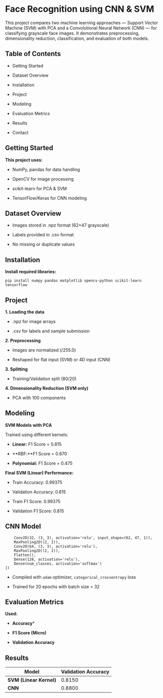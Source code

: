 
# Face Recognition using CNN & SVM
This project compares two machine learning approaches — Support Vector Machine (SVM) with PCA and a Convolutional Neural Network (CNN) — for classifying grayscale face images. It demonstrates preprocessing, dimensionality reduction, classification, and evaluation of both models.


## Table of Contents

* Getting Started

* Dataset Overview

* Installation

* Project

* Modeling

* Evaluation Metrics

* Results

* Contact
##  Getting Started
**This project uses:**

* NumPy, pandas for data handling

* OpenCV for image processing

* scikit-learn for PCA & SVM

* TensorFlow/Keras for CNN modeling


## Dataset Overview
* Images stored in .npz format (62×47 grayscale)

* Labels provided in .csv format

* No missing or duplicate values

## Installation
**Install required libraries:**

`pip install numpy pandas matplotlib opencv-python scikit-learn tensorflow`
## Project
**1. Loading the data**

* .npz for image arrays

* .csv for labels and sample submission

**2. Preprocessing**

* Images are normalized (/255.0)

* Reshaped for flat input (SVM) or 4D input (CNN)

**3. Splitting**

* Training/Validation split (80/20)

**4. Dimensionality Reduction (SVM only)**

* PCA with 100 components
## Modeling
**SVM Models with PCA**

Trained using different kernels:

* **Linear:** F1 Score = 0.815

* **RBF:**F1 Score = 0.670

* **Polynomial:** F1 Score = 0.475

**Final SVM (Linear) Performance:**

* Train Accuracy: 0.99375

* Validation Accuracy: 0.815

* Train F1 Score: 0.99375

* Validation F1 Score: 0.815


## CNN Model
```cnn_model = Sequential([
    Conv2D(32, (3, 3), activation='relu', input_shape=(62, 47, 1)),
    MaxPooling2D((2, 2)),
    Conv2D(64, (3, 3), activation='relu'),
    MaxPooling2D((2, 2)),
    Flatten(),
    Dense(128, activation='relu'),
    Dense(num_classes, activation='softmax')
])
```
* Compiled with `adam` optimizer, `categorical_crossentropy` loss

* Trained for 20 epochs with batch size = 32


## Evaluation Metrics
**Used:**

* **Accuracy***

* **F1 Score (Micro)**

* **Validation Accuracy**


## Results
| Model                   | Validation Accuracy |
| ----------------------- | ------------------- |
| **SVM (Linear Kernel)** | 0.8150              |
| **CNN**                 | 0.8800              |
